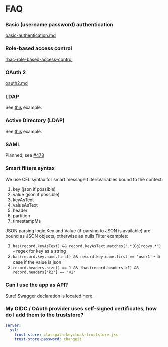 # FAQ

### Basic (username password) authentication

[basic-authentication.md](../configuration/authentication/for-the-ui/basic-authentication.md "mention")

### Role-based access control

[rbac-role-based-access-control](../configuration/rbac-role-based-access-control/ "mention")

### OAuth 2

[oauth2.md](../configuration/authentication/for-the-ui/oauth2.md "mention")

### LDAP

See [this](https://github.com/kafbat/kafka-ui/blob/main/documentation/compose/auth-ldap.yaml#L29) example.

### Active Directory (LDAP)

See [this](https://github.com/kafbat/kafka-ui/blob/main/documentation/compose/auth-ldap.yaml#L29) example.

### SAML

Planned, see [#478](https://github.com/kafbat/kafka-ui/issues/478)

### Smart filters syntax

We use CEL syntax for smart message filtersVariables bound to the context:

1. key (json if possible)
2. value (json if possible)
3. keyAsText
4. valueAsText
5. header
6. partition
7. timestampMs

JSON parsing logic:Key and Value (if parsing to JSON is available) are bound as JSON objects, otherwise as nulls.Filter examples:

1. `has(record.keyAsText) && record.keyAsText.matches(".*[Gg]roovy.*")` - regex for key as a string
2. `has(record.key.name.first) && record.key.name.first == 'user1'` - in case if the value is json
3. `record.headers.size() == 1 && !has(record.headers.k1) && record.headers['k2'] == 'v2'`

### Can I use the app as API?

Sure! Swagger declaration is located [here](https://github.com/kafbat/kafka-ui/blob/main/contract/src/main/resources/swagger/kafbat-ui-api.yaml).

### My OIDC / OAuth provider uses self-signed certificates, how do I add them to the truststore?

```yaml
server:
  ssl:
    trust-store: classpath:keycloak-truststore.jks
    trust-store-password: changeit
```
